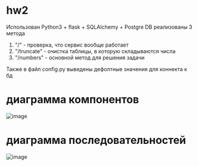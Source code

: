 # hw2
Использован Python3 + flask + SQLAlchemy + Postgre DB
реализованы 3 метода

1) "/" - проверка, что сервис вообще работает
2) "/truncate" - очистка таблицы, в которую складываются числа
3) "/numbers" - основной метод для решения задачи

Также в файл config.py выведены дефолтные значения для коннекта к бд

# диаграмма компонентов

![image](https://user-images.githubusercontent.com/71871848/154053431-dde3e5d2-3b7b-4b4d-bec8-f75d2ff3745d.png)

# диаграмма последовательностей

![image](https://user-images.githubusercontent.com/71871848/154080002-c105bb75-0244-4b0d-bbc0-05847b09d098.png)


